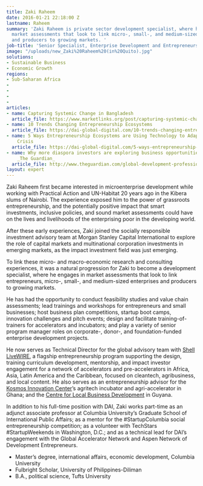```yaml
---
title: Zaki Raheem
date: 2016-01-21 22:18:00 Z
lastname: Raheem
summary: 'Zaki Raheem is private sector development specialist, where he engages in
  market assessments that look to link micro-, small-, and medium-sized enterprises
  and producers to growing markets. '
job-title: 'Senior Specialist, Enterprise Development and Entrepreneurship '
image: "/uploads/new_Zaki%20Raheem%20(in%20Quito).jpg"
solutions:
- Sustainable Business
- Economic Growth
regions:
- Sub-Saharan Africa
- 
- 
- 
- 
articles:
- name: Capturing Systemic Change in Bangladesh
  article_file: https://www.marketlinks.org/post/capturing-systemic-change-bangladesh
- name: 10 Trends Changing Entrepreneurship Ecosystems
  article_file: https://dai-global-digital.com/10-trends-changing-entrepreneurship-ecosystems.html
- name: 5 Ways Entrepreneurship Ecosystems are Using Technology to Adapt to the COVID-19
    Crisis
  article_file: https://dai-global-digital.com/5-ways-entrepreneurship-ecosystems-are-using-technology-to-adapt-to-the-covid-19-crisis.html
- name: Why more diaspora investors are exploring business opportunities in Somaliland,
    _The Guardian_
  article_file: http://www.theguardian.com/global-development-professionals-network/dai-partner-zone/bringing-it-home
layout: expert
---
```


Zaki Raheem first became interested in microenterprise development while working with Practical Action and UN-Habitat 20 years ago in the Kibera slums of Nairobi. The experience exposed him to the power of grassroots entrepreneurship, and the potentially positive impact that smart investments, inclusive policies, and sound market assessments could have on the lives and livelihoods of the enterprising poor in the developing world.

After these early experiences, Zaki joined the socially responsible investment advisory team at Morgan Stanley Capital International to explore the role of capital markets and multinational corporation investments in emerging markets, as the impact investment field was just emerging. 

To link these micro- and macro-economic research and consulting experiences, it was a natural progression for Zaki to become a development specialist, where he engages in market assessments that look to link entrepreneurs, micro-, small-, and medium-sized enterprises and producers to growing markets.

He has had the opportunity to conduct feasibility studies and value chain assessments; lead trainings and workshops for entrepreneurs and small businesses; host business plan competitions, startup boot camps, innovation challenges and pitch events; design and facilitate training-of-trainers for accelerators and incubators; and play a variety of senior program manager roles on corporate-, donor-, and foundation-funded enterprise development projects.

He now serves as Technical Director for the global advisory team with [Shell LiveWIRE](https://www.dai.com/our-work/projects/worldwide-shell-livewire-global-consultancy), a flagship entrepreneurship program supporting the design, training curriculum development, mentorship, and impact investor engagement for a network of accelerators and pre-accelerators in Africa, Asia, Latin America and the Caribbean, focused on cleantech, agribusiness, and local content. He also serves as an entrepreneurship advisor for the [Kosmos Innovation Center](https://www.dai.com/our-work/projects/ghana-kosmos-innovation-center-kic)’s agritech incubator and agri-accelerator in Ghana; and the [Centre for Local Business Development](https://www.dai.com/our-work/projects/guyana-centre-for-local-business-development) in Guyana. 

In addition to his full-time position with DAI, Zaki works part-time as an adjunct associate professor at Columbia University’s Graduate School of International Public Affairs; as a mentor for the #StartupColumbia social entrepreneurship competition; as a volunteer with TechStars #StartupWeekends in Washington, D.C.; and as a technical lead for DAI’s engagement with the Global Accelerator Network and Aspen Network of Development Entrepreneurs.

* Master’s degree, international affairs, economic development, Columbia University
* Fulbright Scholar, University of Philippines-Diliman
* B.A., political science, Tufts University